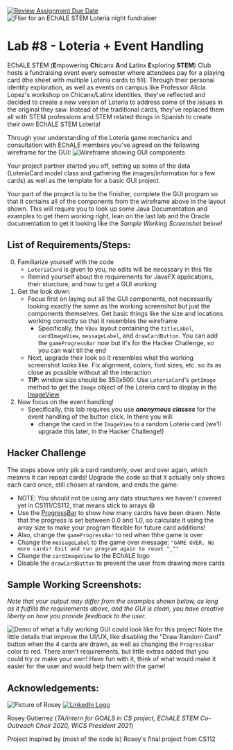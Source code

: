 [![Review Assignment Due Date](https://classroom.github.com/assets/deadline-readme-button-22041afd0340ce965d47ae6ef1cefeee28c7c493a6346c4f15d667ab976d596c.svg)](https://classroom.github.com/a/gjhP1jyU)
![Flier for an EChALE STEM Loteria night fundraiser](https://i.imgur.com/nnPOLo3.png)

# **Lab #8 - Loteria + Event Handling**

EChALE STEM (**E**mpowering **Ch**icanx **A**nd **L**atinx **E**xploring **STEM**) Club hosts a fundraising event every
semester where attendees pay for a playing card (the sheet with multiple Loteria cards to fill). Through their personal
identity exploration, as well as events on campus like Professor Alicia Lopez's workshop on Chicanx/Latinx identities,
they've reflected and decided to create a new version of Loteria to address some of the issues in the original they saw.
Instead of the traditional cards, they've replaced them all with STEM professions and STEM related things in Spanish to
create their own EChALE STEM Loteria!

Through your understanding of the Loteria game mechanics and consultation with EChALE members you've agreed on the
following wireframe for the GUI:
![Wireframe showing GUI components](https://imgur.com/HQd6DPS.png)

Your project partner started you off, setting up some of the data (LoteriaCard model class and gathering the
images/information for a few cards) as well as the template for a basic GUI project.

Your part of the project is to be the finisher, complete the GUI program so that it contains all of the components from
the wireframe above in the layout shown. This will require you to look up some Java Documentation and examples to get
them working right, lean on the last lab and the Oracle documentation to get it looking like the *Sample Working
Screenshot* below!

## **List of Requirements/Steps:**

0. Familiarize yourself with the code
    - `LoteriaCard` is given to you, no edits will be necessary in this file
    - Remind yourself about the requirements for JavaFX applications, their sturcture, and how to get a GUI working
1. Get the look down
    - Focus first on laying out all the GUI components, not necessarily looking exactly the same as the working
      screenshot but just the components themselves. Get basic things like the size and locations working correctly so
      that it resembles the wireframe
        - Specifically, the `VBox` layout containing the `titleLabel`, `cardImageView`, `messageLabel`, and
          `drawCardButton`. You can add the `gameProgressBar` now but it's for the Hacker Challenge, so you can wait
          till the end
    - Next, upgrade their look so it resembles what the working screenshot looks like. Fix alignment, colors, font
      sizes, etc. so its as close as possible without all the interaction
    - **TIP**: window size should be 350x500. Use `LoteriaCard`'s `getImage` method to get the `Image` object of the
      Loteria card to display in
      the [ImageView](https://docs.oracle.com/javase/8/javafx/api/javafx/scene/image/ImageView.html)
2. Now focus on the event handling!
    - Specifically, this lab requires you use ***anonymous classes*** for the event handling of the button click. In
      there you will:
        - change the card in the `ImageView` to a random Loteria card (we'll upgrade this later, in the Hacker
          Challenge!)

## **Hacker Challenge**

The steps above only pik a card randomly, over and over again, which meanns it can repeat cards! Upgrade the code so
that it actually only shows each card once, still chosen at random, and ends the game:

- NOTE: You should not be using any data structures we haven't covered yet in CS111/CS112, that means stick to arrays 😄
- Use the [ProgressBar](https://docs.oracle.com/javase/8/javafx/api/javafx/scene/control/ProgressBar.html) to show how
  many cardrs have been drawn. Note that the progress is set between 0.0 and 1.0, so calculate it using the array size
  to make your program flexible for future card additions!
- Also, change the `gameProgressBar` to red when thhe game is over
- Change the `messageLabel` to the game over message:
  `"GAME OVER. No more cards! Exit and run program again to reset ^_^"`
- Change the `cardImageView` to the EChALE logo
- Disable the `drawCardButton` to prevent the user from drawing more cards

## **Sample Working Screenshots:**

*Note that your output may differ from the examples shown below, as long as it fulfills the requirements above, and the
GUI is clean, you have creative liberty on how you provide feedback to the user.*

![Demo of what a fully working GUI could look like for this project](https://i.imgur.com/0XEzTQO.gif)
Note the little details that improve the UI/UX, like disabling the "Draw Random Card" button when the 4 cards are drawn,
as well as changing the `ProgressBar` color to red. There aren't requirements, but little extras added that you could
try or make your own! Have fun with it, think of what would make it easier for the user and would help them with the
game!

## **Acknowledgements:**

![Picture of Rosey](https://i.imgur.com/9Je8qpy.jpg)
[![LinkedIn Logo](https://i.imgur.com/v8fiNiM.png)](https://www.linkedin.com/in/rosey-a-gutierrez/)

Rosey Gutierrez (*TA/intern for GOALS in CS project, EChALE STEM Co-Outreach Chair 2020, WiCS President 2021*)

Project inspired by (most of the code is) Rosey's final project from CS112
